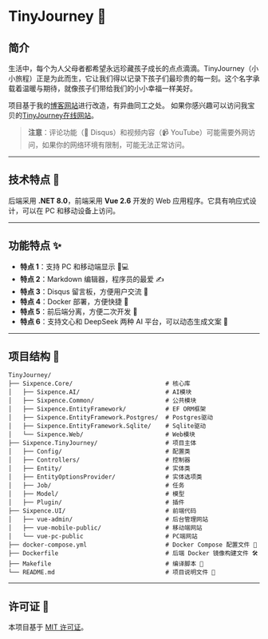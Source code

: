 # TinyJourney 🌟  

## 简介  

生活中，每个为人父母者都希望永远珍藏孩子成长的点点滴滴。TinyJourney（小小旅程）正是为此而生，它让我们得以记录下孩子们最珍贵的每一刻。这个名字承载着温暖与期待，就像孩子们带给我们的小小幸福一样美好。  

项目基于我的[博客网站](https://karldu.cn)进行改造，有异曲同工之处。  如果你感兴趣可以访问我宝贝的[TinyJourney在线网站](https://duyuchen.cn)。  

> **注意**：评论功能（💬 Disqus）和视频内容（📹 YouTube）可能需要外网访问，如果你的网络环境有限制，可能无法正常访问。  

---  

## 技术特点 🚀  

后端采用 **.NET 8.0**，前端采用 **Vue 2.6** 开发的 Web 应用程序。它具有响应式设计，可以在 PC 和移动设备上访问。  

---  

## 功能特点 ✨  

- **特点 1**：支持 PC 和移动端显示 📱💻  
- **特点 2**：Markdown 编辑器，程序员的最爱 ✍️  
- **特点 3**：Disqus 留言板，方便用户交流 💬  
- **特点 4**：Docker 部署，方便快捷 🐳  
- **特点 5**：前后端分离，方便二次开发 🔧  
- **特点 6**：支持文心和 DeepSeek 两种 AI 平台，可以动态生成文案 🤖  

---  

## 项目结构 📂  

```
TinyJourney/
├── Sixpence.Core/                          # 核心库  
│   ├── Sixpence.AI/                        # AI模块  
│   ├── Sixpence.Common/                    # 公共模块  
│   ├── Sixpence.EntityFramework/           # EF ORM框架  
│   ├── Sixpence.EntityFramework.Postgres/  # Postgres驱动  
│   ├── Sixpence.EntityFramework.Sqlite/    # Sqlite驱动  
│   └── Sixpence.Web/                       # Web模块  
├── Sixpence.TinyJourney/                   # 项目主体  
│   ├── Config/                             # 配置类  
│   ├── Controllers/                        # 控制器  
│   ├── Entity/                             # 实体类  
│   ├── EntityOptionsProvider/              # 实体选项类  
│   ├── Job/                                # 任务  
│   ├── Model/                              # 模型  
│   ├── Plugin/                             # 插件  
├── Sixpence.UI/                            # 前端代码  
│   ├── vue-admin/                          # 后台管理网站  
│   ├── vue-mobile-public/                  # 移动端网站  
│   └── vue-pc-public                       # PC端网站  
├── docker-compose.yml                      # Docker Compose 配置文件 🐳  
├── Dockerfile                              # 后端 Docker 镜像构建文件 🛠️  
├── Makefile                                # 编译脚本 📜  
└── README.md                               # 项目说明文件 📘  
```  

---  

## 许可证 📜  

本项目基于 [MIT 许可证](./LICENSE)。